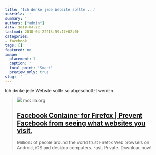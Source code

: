 ```yaml
---
title: 'Ich denke jede Website sollte ...'
subtitle: ''
summary: ''
authors: ["admin"]
date: 2018-04-22
lastmod: 2018-04-22T13:59:47+02:00
categories:
- facebook
tags: []
featured: no
image:
  placement: 1
  caption: ''
  focal_point: 'Smart'
  preview_only: true
slug: ''
---
```

Ich denke jede Website sollte so abgeschottet werden.
> [![](https://www.mozilla.org/media/protocol/img/logos/firefox/browser/og.4ad05d4125a5.png)](https://www.mozilla.org/en-US/firefox/facebookcontainer/)
> mozilla.org
> ## [Facebook Container for Firefox | Prevent Facebook from seeing what websites you visit.](https://www.mozilla.org/en-US/firefox/facebookcontainer/)
>
>Millions of people around the world trust Firefox Web browsers on Android, iOS and desktop computers. Fast. Private. Download now!

